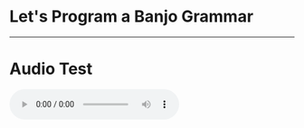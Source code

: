 # Let's Program a Banjo Grammar

---

# Audio Test

<audio controls="controls" class="fragment">
  <source src="wavs/cripple_creek_3.wav" type="audio/wav">
</audio>
